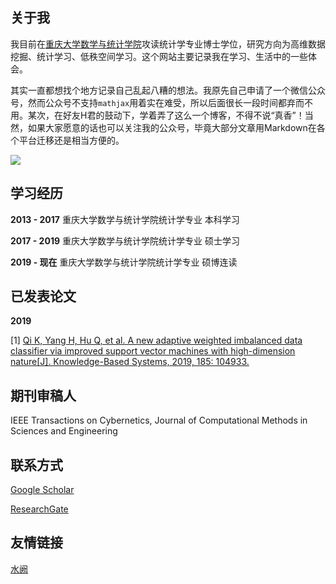 ## 关于我

我目前在[重庆大学数学与统计学院](http://sci.cqu.edu.cn/)攻读统计学专业博士学位，研究方向为高维数据挖掘、统计学习、低秩空间学习。这个网站主要记录我在学习、生活中的一些体会。

其实一直都想找个地方记录自己乱起八糟的想法。我原先自己申请了一个微信公众号，然而公众号不支持`mathjax`用着实在难受，所以后面很长一段时间都弃而不用。某次，在好友H君的鼓动下，学着弄了这么一个博客，不得不说“真香”！当然，如果大家愿意的话也可以关注我的公众号，毕竟大部分文章用Markdown在各个平台迁移还是相当方便的。

![](/weixin.png)


##  学习经历

**2013 - 2017**  重庆大学数学与统计学院统计学专业 本科学习

**2017 - 2019**  重庆大学数学与统计学院统计学专业 硕士学习

**2019 - 现在**  重庆大学数学与统计学院统计学专业 硕博连读


## 已发表论文

**2019**

[1] [Qi K, Yang H, Hu Q, et al. A new adaptive weighted imbalanced data classifier via improved support vector machines with high-dimension nature[J]. Knowledge-Based Systems, 2019, 185: 104933.](https://linkinghub.elsevier.com/retrieve/pii/S0950705119303764)


## 期刊审稿人

IEEE Transactions on Cybernetics, Journal of Computational Methods in Sciences and Engineering 


## 联系方式

[Google Scholar](https://scholar.google.com/citations?hl=zh-CN&user=-9xB_VQAAAAJ)

[ResearchGate](https://www.researchgate.net/profile/Kai_Qi7)


## 友情链接

[水阙](https://guyueshui.github.io)